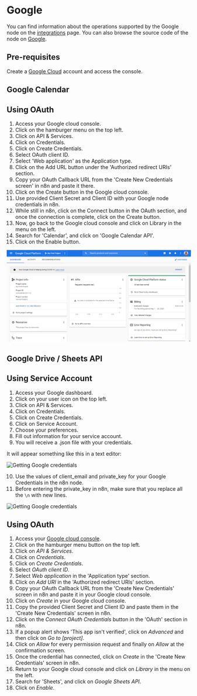 # Google

You can find information about the operations supported by the Google node on the [integrations](https://n8n.io/integrations) page. You can also browse the source code of the node on [Google](https://github.com/n8n-io/n8n/tree/master/packages/nodes-base/nodes/Google).


## Pre-requisites

Create a [Google Cloud](https://cloud.google.com/) account and access the console.

## Google Calendar

<!-- ### API Key

1. Access your Google dashboard.
2. Click on your user icon on the top left.
3. Click on API & Services.
4. Click on Credentials.
5. Click on Create Credentials.
6. Click on API Key.
7. Use provided API Key with your Google node credentials in n8n.
![Getting Google credentials](https://i.imgur.com/r9KX5Gh.gif)  -->

## Using OAuth

1. Access your Google cloud console.
2. Click on the hamburger menu on the top left.
3. Click on API & Services.
4. Click on Credentials.
5. Click on Create Credentials.
6. Select OAuth client ID.
7. Select 'Web application' as the Application type.
8. Click on the Add URL button under the 'Authorized redirect URIs' section.
9. Copy your OAuth Callback URL from the 'Create New Credentials screen' in n8n and paste it there.
10. Click on the Create button in the Google cloud console.
11. Use provided Client Secret and Client ID with your Google node credentials in n8n.
12. While still in n8n, click on the Connect button in the OAuth section, and once the connection is complete, click on the Create button.
13. Now, go back to the Google cloud console and click on Library in the menu on the left.
14. Search for 'Calendar', and click on 'Google Calendar API'.
15. Click on the Enable button.

![Getting Google credentials](./using-oauth-calendar.gif)


## Google Drive / Sheets API

## Using Service Account

1. Access your Google dashboard.
2. Click on your user icon on the top left.
3. Click on API & Services.
4. Click on Credentials.
5. Click on Create Credentials.
6. Click on Service Account.
7. Choose your preferences.
8. Fill out information for your service account.
9. You will receive a .json file with your credentials.

It will appear something like this in a text editor:

![Getting Google credentials](https://i.imgur.com/zYNRAyd.png)

10. Use the values of client_email and private_key for your Google Credentials in the n8n node.
11. Before entering the private_key in n8n, make sure that you replace all the `\n` with new lines.

![Getting Google credentials](https://i.imgur.com/Q9eFy7B.gif)

## Using OAuth

1. Access your [Google cloud console](https://console.cloud.google.com).
2. Click on the hamburger menu button on the top left.
3. Click on *API & Services*.
4. Click on *Credentials*.
5. Click on *Create Credentials*.
6. Select *OAuth client ID*.
7. Select *Web application* in the 'Application type' section.
8. Click on *Add URI* in the 'Authorized redirect URIs' section.
9. Copy your OAuth Callback URL from the 'Create New Credentials' screen in n8n and paste it in your Google cloud console.
10. Click on *Create* in your Google cloud console.
11. Copy the provided Client Secret and Client ID and paste them in the 'Create New Credentials' screen in n8n.
12. Click on the *Connect OAuth Credentials* button in the 'OAuth' section in n8n.
13. If a popup alert shows 'This app isn't verified', click on *Advanced* and then click on *Go to [project]*.
14. Click on *Allow* for every permission request and finally on *Allow* at the confirmation screen.
14. Once the credential has connected, click on *Create* in the 'Create New Credentials' screen in n8n.
13. Return to your Google cloud console and click on *Library* in the menu on the left.
14. Search for 'Sheets', and click on *Google Sheets API*.
15. Click on *Enable*.

